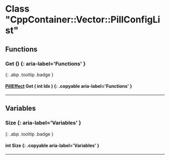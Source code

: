 # Class "CppContainer::Vector::PillConfigList"
## Functions
### Get () {: aria-label='Functions' }
[ ](#){: .abp .tooltip .badge }
#### [PillEffect](../ItemConfig_PillEffect) Get ( int Idx ) {: .copyable aria-label='Functions' }

___ 
## Variables
### Size {: aria-label='Variables' }
[ ](#){: .abp .tooltip .badge }
#### int Size  {: .copyable aria-label='Variables' }

___ 
